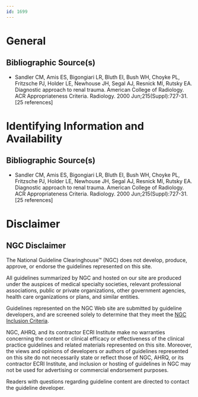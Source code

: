 ```yaml
---
id: 1699
---
```


# General

## Bibliographic Source(s)

- Sandler CM, Amis ES, Bigongiari LR, Bluth EI, Bush WH, Choyke PL, Fritzsche PJ, Holder LE, Newhouse JH, Segal AJ, Resnick MI, Rutsky EA. Diagnostic approach to renal trauma. American College of Radiology. ACR Appropriateness Criteria. Radiology. 2000 Jun;215(Suppl):727-31. [25 references]

# Identifying Information and Availability

## Bibliographic Source(s)

- Sandler CM, Amis ES, Bigongiari LR, Bluth EI, Bush WH, Choyke PL, Fritzsche PJ, Holder LE, Newhouse JH, Segal AJ, Resnick MI, Rutsky EA. Diagnostic approach to renal trauma. American College of Radiology. ACR Appropriateness Criteria. Radiology. 2000 Jun;215(Suppl):727-31. [25 references]

# Disclaimer

## NGC Disclaimer

The National Guideline Clearinghouse™ (NGC) does not develop, produce, approve, or endorse the guidelines represented on this site.

All guidelines summarized by NGC and hosted on our site are produced under the auspices of medical specialty societies, relevant professional associations, public or private organizations, other government agencies, health care organizations or plans, and similar entities.

Guidelines represented on the NGC Web site are submitted by guideline developers, and are screened solely to determine that they meet the [NGC Inclusion Criteria](/help-and-about/summaries/inclusion-criteria).

NGC, AHRQ, and its contractor ECRI Institute make no warranties concerning the content or clinical efficacy or effectiveness of the clinical practice guidelines and related materials represented on this site. Moreover, the views and opinions of developers or authors of guidelines represented on this site do not necessarily state or reflect those of NGC, AHRQ, or its contractor ECRI Institute, and inclusion or hosting of guidelines in NGC may not be used for advertising or commercial endorsement purposes.

Readers with questions regarding guideline content are directed to contact the guideline developer.

